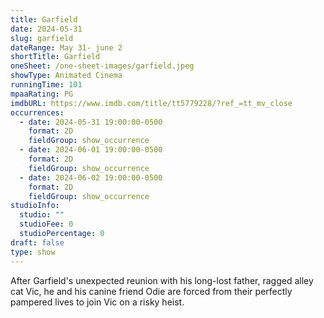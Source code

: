 ```yaml
---
title: Garfield
date: 2024-05-31
slug: garfield
dateRange: May 31- june 2
shortTitle: Garfield
oneSheet: /one-sheet-images/garfield.jpeg
showType: Animated Cinema
runningTime: 101
mpaaRating: PG
imdbURL: https://www.imdb.com/title/tt5779228/?ref_=tt_mv_close
occurrences:
  - date: 2024-05-31 19:00:00-0500
    format: 2D
    fieldGroup: show_occurrence
  - date: 2024-06-01 19:00:00-0500
    format: 2D
    fieldGroup: show_occurrence
  - date: 2024-06-02 19:00:00-0500
    format: 2D
    fieldGroup: show_occurrence
studioInfo:
  studio: ""
  studioFee: 0
  studioPercentage: 0
draft: false
type: show
---
```

After Garfield's unexpected reunion with his long-lost father, ragged alley cat Vic, he and his canine friend Odie are forced from their perfectly pampered lives to join Vic on a risky heist.
